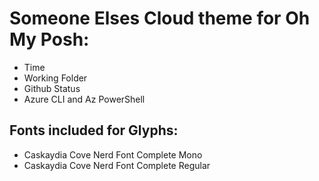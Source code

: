 # Someone Elses Cloud theme for Oh My Posh:
- Time
- Working Folder
- Github Status
- Azure CLI and Az PowerShell

## Fonts included for Glyphs:
- Caskaydia Cove Nerd Font Complete Mono
- Caskaydia Cove Nerd Font Complete Regular